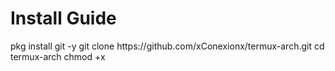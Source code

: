 <h1>Install Guide</h1>
pkg install git -y
git clone https://github.com/xConexionx/termux-arch.git
cd termux-arch
chmod +x 
